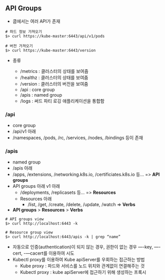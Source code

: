 ## API Groups

- 쿱에서는 여러 API가 존재

```shell
# 파드 정보 가져오기
$> curl https://kube-master:6443/api/v1/pods

# 버전 가져오기
$> curl https://kube-master:6443/version
```

- 종류

  - /metrics : 클러스터의 상태를 보여줌
  - /healthz : 클러스터의 상태를 보여줌
  - /version : 클러스터의 버전을 보여줌
  - /api : core group
  - /apis : named group
  - /logs : 써드 파티 로깅 애플리케이션을 통합함

### /api

- core group
- /api/v1 아래
- /namespaces, /pods, /rc, /services, /nodes, /bindings 등이 존재

### /apis

- named group
- /apis 아래
- /apps, /extensions, /networking.k8s.io, /certificiates.k8s.io 등… => **API groups**
- API groups 아래 v1 아래
  - /deployments, /replicasets 등… => **Resources**
  - Resources 아래
    - /list, /get, /create, /delete, /update, /watch => **Verbs**
- **API groups** > **Resources** > **Verbs**

```shell
# API groups view
$> curl http://localhost:6443 -k

# Resource group view
$> curl http://localhost:6443/apis -k | grep “name”
```

- 자동으로 인증(authentication)이 되지 않는 경우, 권한이 없는 경우 —-key, —-cert, -—cacert를 이용하여 시도
- Kubectl proxy를 이용하여 Kube apiServer를 우회하는 접근하는 방법
  - Kube proxy : 파드와 서비스를 노드 위치와 관계없이 연결해주는 것
  - Kubectl proxy : kube apiServer에 접근하기 위해 생성하는 프록시
